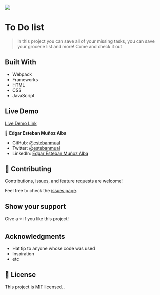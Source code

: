 ![](https://img.shields.io/badge/Microverse-blueviolet)

# To Do list

> In this project you can save all of your missing tasks, you can save your grocerie list and more! Come and check it out


## Built With

- Webpack
- Frameworks
- HTML
- CSS
- JavaScript

## Live Demo

[Live Demo Link](https://estebanmual.github.io/To-Do-List/)

👤 **Edgar Esteban Muñoz Alba**

- GitHub: [@estebanmual](https://github.com/estebanmual)
- Twitter: [@estebanmual](https://twitter.com/estebanmual)
- LinkedIn: [Edgar Esteban Muñoz Alba](https://linkedin.com/in/estebanmual)

## 🤝 Contributing

Contributions, issues, and feature requests are welcome!

Feel free to check the [issues page](../../issues/).

## Show your support

Give a ⭐️ if you like this project!

## Acknowledgments

- Hat tip to anyone whose code was used
- Inspiration
- etc

## 📝 License

This project is [MIT](./MIT.md) licensed.
.
